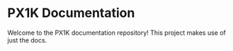 # PX1K Documentation

Welcome to the PX1K documentation repository!
This project makes use of just the docs.